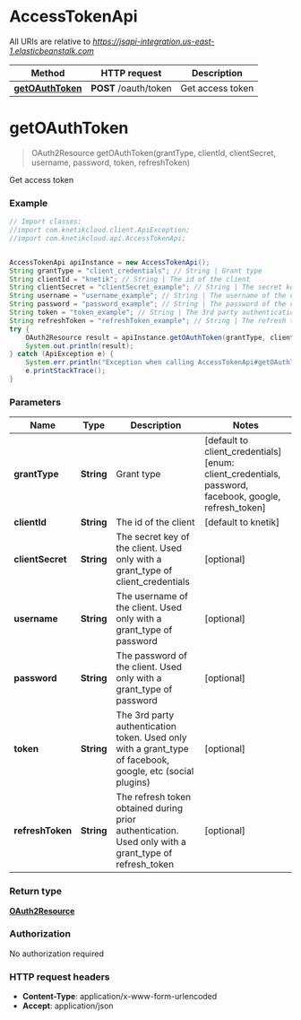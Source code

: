 # AccessTokenApi

All URIs are relative to *https://jsapi-integration.us-east-1.elasticbeanstalk.com*

Method | HTTP request | Description
------------- | ------------- | -------------
[**getOAuthToken**](AccessTokenApi.md#getOAuthToken) | **POST** /oauth/token | Get access token


<a name="getOAuthToken"></a>
# **getOAuthToken**
> OAuth2Resource getOAuthToken(grantType, clientId, clientSecret, username, password, token, refreshToken)

Get access token

### Example
```java
// Import classes:
//import com.knetikcloud.client.ApiException;
//import com.knetikcloud.api.AccessTokenApi;


AccessTokenApi apiInstance = new AccessTokenApi();
String grantType = "client_credentials"; // String | Grant type
String clientId = "knetik"; // String | The id of the client
String clientSecret = "clientSecret_example"; // String | The secret key of the client.  Used only with a grant_type of client_credentials
String username = "username_example"; // String | The username of the client. Used only with a grant_type of password
String password = "password_example"; // String | The password of the client. Used only with a grant_type of password
String token = "token_example"; // String | The 3rd party authentication token. Used only with a grant_type of facebook, google, etc (social plugins)
String refreshToken = "refreshToken_example"; // String | The refresh token obtained during prior authentication. Used only with a grant_type of refresh_token
try {
    OAuth2Resource result = apiInstance.getOAuthToken(grantType, clientId, clientSecret, username, password, token, refreshToken);
    System.out.println(result);
} catch (ApiException e) {
    System.err.println("Exception when calling AccessTokenApi#getOAuthToken");
    e.printStackTrace();
}
```

### Parameters

Name | Type | Description  | Notes
------------- | ------------- | ------------- | -------------
 **grantType** | **String**| Grant type | [default to client_credentials] [enum: client_credentials, password, facebook, google, refresh_token]
 **clientId** | **String**| The id of the client | [default to knetik]
 **clientSecret** | **String**| The secret key of the client.  Used only with a grant_type of client_credentials | [optional]
 **username** | **String**| The username of the client. Used only with a grant_type of password | [optional]
 **password** | **String**| The password of the client. Used only with a grant_type of password | [optional]
 **token** | **String**| The 3rd party authentication token. Used only with a grant_type of facebook, google, etc (social plugins) | [optional]
 **refreshToken** | **String**| The refresh token obtained during prior authentication. Used only with a grant_type of refresh_token | [optional]

### Return type

[**OAuth2Resource**](OAuth2Resource.md)

### Authorization

No authorization required

### HTTP request headers

 - **Content-Type**: application/x-www-form-urlencoded
 - **Accept**: application/json

